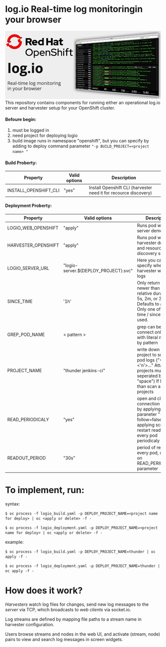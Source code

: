 # log.io Real-time log monitoringin your browser

![alt text](https://raw.githubusercontent.com/ros-kamach/log.io_alpine/master/logio.png)
This repository contains components for running either an operational log.io server and harvester setup for your OpenShift cluster. 

#### Befoure begin:
1) must be logged in
2) need project for deploying logio 
3) build image runs in namespace "openshift", but you can specify by adding to deploy command parameter ```"-p BUILD_PROJECT=<project name> "```

#### Build Proberty:
| Property                | Valid options   | Description                        |
|-------------------------|-----------------|------------------------------------|         
| INSTALL_OPENSHIFT_CLI | "yes"    | Install Openshift CLI (harvester need it for recource  discovery) |

#### Deployment Proberty:
| Property                | Valid options   | Description                        |
|-------------------------|-----------------|------------------------------------|
| LOGIO_WEB_OPENSHIFT     |     "apply"     | Runs pod with log.io server demon  |
| HARVESTER_OPENSHIFT     |     "apply"     | Runs pod with harvester demon and resource discovery script  |
| LOGIO_SERVER_URL        | "logio-server.${DEPLOY_PROJECT}.svc"  | Here you can specify where harvester will send logs |
| SINCE_TIME              | '1h'   | Only return logs newer than a relative duration like 5s, 2m, or 3h. Defaults to all logs. Only one of since-time / since may be used.  |
| GREP_POD_NAME           | < pattern >   | grep can be used to connect only pods with literal matched by pattern |
| PROJECT_NAME            | "thunder jenkins-ci"  | write down what project to scan for pod logs ("<1> <'n'>..." Attancion projects must be seperated by "space") If blank than scan all projects |
| READ_PERIODICALY           | "yes"   | open and close connection to pods by applying paraneter "--follow=false" and applying script to restart readout every pod periodicaly |
| READOUT_PERIOD           | "30s"   | period of redout every pod, depends on READ_PERIODICALY parameter |

# To implement, run:

syntax:
```
$ oc process -f logio_build.yaml -p DEPLOY_PROJECT_NAME=<project name for deploy> | oc <apply or delete> -f - 
```
```
$ oc process -f logio_deployment.yaml -p DEPLOY_PROJECT_NAME=<project name for deploy> | oc <apply or delete> -f - 
```
example:
```
$ oc process -f logio_build.yaml -p DEPLOY_PROJECT_NAME=thunder | oc apply -f -
```
```
$ oc process -f logio_deployment.yaml -p DEPLOY_PROJECT_NAME=thunder | oc apply -f -
```

# How does it work?

*Harvesters* watch log files for changes, send new log messages to the *server* via TCP, which broadcasts to *web clients* via socket.io.

Log streams are defined by mapping file paths to a stream name in harvester configuration.

Users browse streams and nodes in the web UI, and activate (stream, node) pairs to view and search log messages in screen widgets.